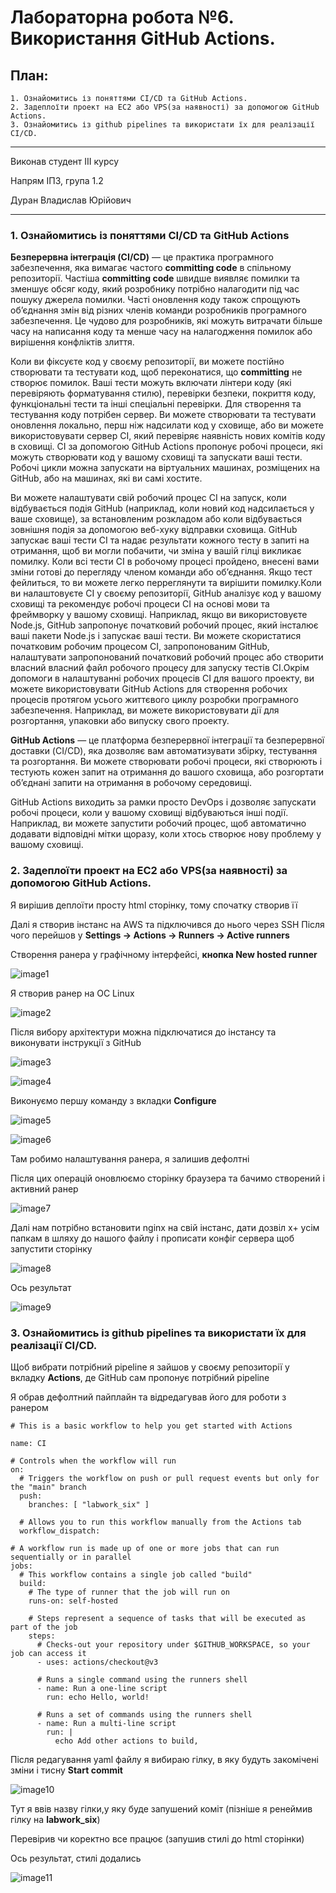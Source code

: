 # Лабораторна робота №6. Використання GitHub Actions.

## План:
    1. Ознайомитись із поняттями CI/CD та GitHub Actions.
    2. Задеплоїти проект на EC2 або VPS(за наявності) за допомогою GitHub Actions.
    3. Ознайомитись із github pipelines та використати їх для реалізації CI/CD.

---
Виконав студент ІІІ курсу

Напрям ІПЗ, група 1.2

Дуран Владислав Юрійович

---

### 1. Ознайомитись із поняттями CI/CD та GitHub Actions

**Безперервна інтеграція (CI/CD)** — це практика програмного забезпечення, яка вимагає частого **committing code** в спільному репозиторії. Частіша **committing code** швидше виявляє помилки та зменшує обсяг коду, який розробнику потрібно налагодити під час пошуку джерела помилки. Часті оновлення коду також спрощують об’єднання змін від різних членів команди розробників програмного забезпечення. Це чудово для розробників, які можуть витрачати більше часу на написання коду та менше часу на налагодження помилок або вирішення конфліктів злиття.

Коли ви фіксуєте код у своєму репозиторії, ви можете постійно створювати та тестувати код, щоб переконатися, що **committing** не створює помилок. Ваші тести можуть включати лінтери коду (які перевіряють форматування стилю), перевірки безпеки, покриття коду, функціональні тести та інші спеціальні перевірки.
Для створення та тестування коду потрібен сервер. Ви можете створювати та тестувати оновлення локально, перш ніж надсилати код у сховище, або ви можете використовувати сервер CI, який перевіряє наявність нових комітів коду в сховищі.
CI за допомогою GitHub Actions пропонує робочі процеси, які можуть створювати код у вашому сховищі та запускати ваші тести. Робочі цикли можна запускати на віртуальних машинах, розміщених на GitHub, або на машинах, які ви самі хостите.

Ви можете налаштувати свій робочий процес CI на запуск, коли відбувається подія GitHub (наприклад, коли новий код надсилається у ваше сховище), за встановленим розкладом або коли відбувається зовнішня подія за допомогою веб-хуку відправки сховища.
GitHub запускає ваші тести CI та надає результати кожного тесту в запиті на отримання, щоб ви могли побачити, чи зміна у вашій гілці викликає помилку. Коли всі тести CI в робочому процесі пройдено, внесені вами зміни готові до перегляду членом команди або об’єднання. Якщо тест фейлиться, то ви можете легко перреглянути та вирішити помилку.Коли ви налаштовуєте CI у своєму репозиторії, GitHub аналізує код у вашому сховищі та рекомендує робочі процеси CI на основі мови та фреймворку у вашому сховищі. Наприклад, якщо ви використовуєте Node.js, GitHub запропонує початковий робочий процес, який інсталює ваші пакети Node.js і запускає ваші тести. Ви можете скористатися початковим робочим процесом CI, запропонованим GitHub, налаштувати запропонований початковий робочий процес або створити власний власний файл робочого процесу для запуску тестів CI.Окрім допомоги в налаштуванні робочих процесів CI для вашого проекту, ви можете використовувати GitHub Actions для створення робочих процесів протягом усього життєвого циклу розробки програмного забезпечення. Наприклад, ви можете використовувати дії для розгортання, упаковки або випуску свого проекту.

**GitHub Actions** — це платформа безперервної інтеграції та безперервної доставки (CI/CD), яка дозволяє вам автоматизувати збірку, тестування та розгортання. Ви можете створювати робочі процеси, які створюють і тестують кожен запит на отримання до вашого сховища, або розгортати об’єднані запити на отримання в робочому середовищі.

GitHub Actions виходить за рамки просто DevOps і дозволяє запускати робочі процеси, коли у вашому сховищі відбуваються інші події. Наприклад, ви можете запустити робочий процес, щоб автоматично додавати відповідні мітки щоразу, коли хтось створює нову проблему у вашому сховищі.

### 2. Задеплоїти проект на EC2 або VPS(за наявності) за допомогою GitHub Actions.

Я вирішив деплоїти просту html сторінку, тому спочатку створив її

Далі я створив інстанс на AWS та підключився до нього через SSH
Після чого перейшов у **Settings -> Actions -> Runners -> Active runners**

Створення ранера у графічному інтерфейсі, **кнопка New hosted runner**

![image1](assets/runners.png)

Я створив ранер на ОС Linux

![image2](assets/runners_architect.png)

Після вибору архітектури можна підключатися до інстансу та виконувати інструкції з GitHub

![image3](assets/download_instruction.png)
<br/>

![image4](assets/download_commands_done.png)

Виконуємо першу команду з вкладки **Configure**

![image5](assets/config_commands.png)
<br/>

![image6](assets/config_done.png)

Там робимо налаштування ранера, я залишив дефолтні

Після цих операцій оновлюємо сторінку браузера та бачимо створений і активний ранер

![image7](assets/runners_ip.png)

Далі нам потрібно встановити nginx на свій інстанс, дати дозвіл х+ усім папкам в шляху до нашого файлу і прописати конфіг сервера щоб запустити сторінку

![image8](assets/folders_path.png)

Ось результат

![image9](assets/done_page.png)

### 3. Ознайомитись із github pipelines та використати їх для реалізації CI/CD.

Щоб вибрати потрібний pipeline я зайшов у своєму репозиторії у вкладку **Actions**, де GitHub сам пропонує потрібний pipeline

Я обрав дефолтний пайплайн та відредагував його для роботи з ранером

```
# This is a basic workflow to help you get started with Actions

name: CI

# Controls when the workflow will run
on:
  # Triggers the workflow on push or pull request events but only for the "main" branch
  push:
    branches: [ "labwork_six" ]

  # Allows you to run this workflow manually from the Actions tab
  workflow_dispatch:

# A workflow run is made up of one or more jobs that can run sequentially or in parallel
jobs:
  # This workflow contains a single job called "build"
  build:
    # The type of runner that the job will run on
    runs-on: self-hosted

    # Steps represent a sequence of tasks that will be executed as part of the job
    steps:
      # Checks-out your repository under $GITHUB_WORKSPACE, so your job can access it
      - uses: actions/checkout@v3

      # Runs a single command using the runners shell
      - name: Run a one-line script
        run: echo Hello, world!

      # Runs a set of commands using the runners shell
      - name: Run a multi-line script
        run: |
          echo Add other actions to build,
```

Після редагування yaml файлу я вибираю гілку, в яку будуть закомічені зміни і тисну **Start commit**

![image10](assets/start_commit.png)

Тут я ввів назву гілки,у яку буде запушений коміт (пізніше я ренеймив гілку на **labwork_six**)

Перевірив чи коректно все працює (запушив стилі до html сторінки)

Ось результат, стилі додались

![image11](assets/check_push.png)